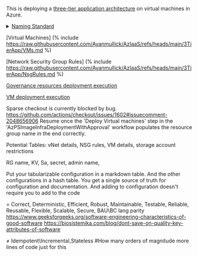 This is deploying a [three-tier application architecture][1] on virtual machines in Azure. 

<details>
<summary><u>Naming Standard</u></summary>
<div style="display:flex;gap:3rem">
[Naming Convention] (% include https://raw.githubusercontent.com/Ayanmullick/AzIaaS/refs/heads/main/3TierApp/NamingConvention.md %)
[Abbreviatons] (% include https://raw.githubusercontent.com/Ayanmullick/AzIaaS/refs/heads/main/3TierApp/Abbreviations.md %) 
</div>
</details>



[Virtual Machines] (% include https://raw.githubusercontent.com/Ayanmullick/AzIaaS/refs/heads/main/3TierApp/VMs.md %) 


[Network Security Group Rules] (% include https://raw.githubusercontent.com/Ayanmullick/AzIaaS/refs/heads/main/3TierApp/NsgRules.md %) 



[Governance resources deployment execution](https://ayanmullick.github.io/AzIaaS/Render/LogRender.html?path=https://raw.githubusercontent.com/Ayanmullick/AzIaaS/refs/heads/main/3TierApp/AzPSImageInfraDeploymentWithApproval%20GovernanceResourcesJob.log)

[VM deployment execution](https://ayanmullick.github.io/AzIaaS/Render/LogRender.html?path=https://raw.githubusercontent.com/Ayanmullick/AzIaaS/refs/heads/main/3TierApp/AzPSImageInfraDeploymentWithApproval%20DeployVirtualMachines.log)



Sparse checkout is currently blocked by bug.
https://github.com/actions/checkout/issues/1602#issuecomment-2048656906
Resume once the 'Deploy Virtual machines' step in the 'AzPSImageInfraDeploymentWithApproval' workflow populates the resource group name in the end correctly.

 
Potential Tables: vNet details, NSG rules, VM details, storage account restrictions

RG name, KV, Sa, secret, admin name, 

Put your tabularizable configuration in a markdown table. And the other configurations in a hash table.
You get a single source of truth for configuration and documentation.
And adding to configuration doesn't require you to add to the code

= Correct, Deterministic, Efficient, Robust, Maintainable, Testable, Reliable, Reusable, Flexible, Scalable, Secure, BAU\BC lang parity
https://www.geeksforgeeks.org/software-engineering-characteristics-of-good-software
https://biosistemika.com/blog/dont-save-on-quality-key-attributes-of-software

≠ Idempotent\Incremental,Stateless  #How many orders of magnitude more lines of code just for this


[1]: <https://learn.microsoft.com/en-us/azure/architecture/guide/architecture-styles/#n-tier>